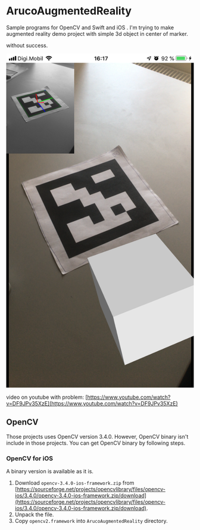 # ArucoAugmentedReality

Sample programs for OpenCV and Swift and iOS .
I'm trying to make augmented reality demo project with simple 3d object in center of marker.

without success.

![Screenshot on iOS](IMG_1871.png)

video on youtube with problem: [https://www.youtube.com/watch?v=DF9JPv35XzE](https://www.youtube.com/watch?v=DF9JPv35XzE)

## OpenCV

Those projects uses OpenCV version 3.4.0.
However, OpenCV binary isn't include in those projects.
You can get OpenCV binary by following steps.

### OpenCV for iOS

A binary version is available as it is.

1. Download `opencv-3.4.0-ios-framework.zip` from [https://sourceforge.net/projects/opencvlibrary/files/opencv-ios/3.4.0/opencv-3.4.0-ios-framework.zip/download](https://sourceforge.net/projects/opencvlibrary/files/opencv-ios/3.4.0/opencv-3.4.0-ios-framework.zip/download).
2. Unpack the file.
3. Copy `opencv2.framework` into `ArucoAugmentedReality` directory.
